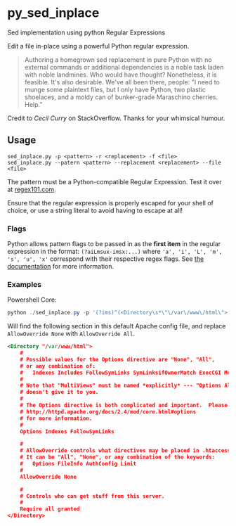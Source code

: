 # py_sed_inplace
Sed implementation using python Regular Expressions

Edit a file in-place using a powerful Python regular expression.

>Authoring a homegrown sed replacement in pure Python with no external commands or additional dependencies is a noble task laden with noble landmines. Who would have thought?
>Nonetheless, it is feasible. It's also desirable. We've all been there, people: "I need to munge some plaintext files, but I only have Python, two plastic shoelaces, and a moldy can of bunker-grade Maraschino cherries. Help."

Credit to *Cecil Curry* on StackOverflow. Thanks for your whimsical humour.

## Usage

```
sed_inplace.py -p <pattern> -r <replacement> -f <file>
sed_inplace.py --patern <pattern> --replacement <replacement> --file <file>
```
  
The pattern must be a Python-compatible Regular Expression. Test it over at [regex101.com](https://regex101.com/r/QfFaCY/10).

Ensure that the regular expression is properly escaped for your shell of choice, or use a string literal to avoid having to escape at all!

### Flags

Python allows pattern flags to be passed in as the **first item** in the regular expression in the format:
`(?aiLmsux-imsx:...)` where `'a', 'i', 'L', 'm', 's', 'u', 'x'` correspond with their respective regex flags.
See [the documentation](https://docs.python.org/3/library/re.html#re.Pattern.flags) for more information.

### Examples

Powershell Core:
```powershell
python ./sed_inplace.py -p '(?ims)^(<Directory\s*\"\/var\/www\/html\">.*?AllowOverride\s*)(None|All|Options|FileInfo|AuthConfig|Limit)+(.*?<\/Directory>)$' -r '\g<1>All\g<3>' -i './tests/httpd.conf'
```

Will find the following section in this default Apache config file, and replace `AllowOverride None` with `AllowOverride All`.

```xml
<Directory "/var/www/html">
    #
    # Possible values for the Options directive are "None", "All",
    # or any combination of:
    #   Indexes Includes FollowSymLinks SymLinksifOwnerMatch ExecCGI MultiViews
    #
    # Note that "MultiViews" must be named *explicitly* --- "Options All"
    # doesn't give it to you.
    #
    # The Options directive is both complicated and important.  Please see
    # http://httpd.apache.org/docs/2.4/mod/core.html#options
    # for more information.
    #
    Options Indexes FollowSymLinks

    #
    # AllowOverride controls what directives may be placed in .htaccess files.
    # It can be "All", "None", or any combination of the keywords:
    #   Options FileInfo AuthConfig Limit
    #
    AllowOverride None

    #
    # Controls who can get stuff from this server.
    #
    Require all granted
</Directory>
```
